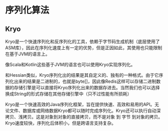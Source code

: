 # 序列化算法

## Kryo

Kryo是一个快速序列化和反序列化的工具，依赖于字节码生成机制（底层使用了ASM库），因此在序列化速度上有一定的优势，但是正因如此，其使用也只能限制在基于JVM的语言上。

像Scala和Kotlin这些基于JVM的语言也可以使用Kryo实现序列化。

和Hessian类似，Kryo序列化出的结果是其自定义的、独有的一种格式。由于它序列化出来的结果是二进制的，也就是byte[]，因此像Redis这样可以存储二进制数据的存储引擎是可以直接将Kryo序列化出来的数据存进去。当然我们也可以选择换成String的形式存储在其他存储引擎中（只不过性能有所损耗）

Kryo是一个快速高效的Java序列化框架，旨在提供快速、高效和易用的API。无论文件、数据库或网络数据Kryo都可以随时完成序列化。Kryo还可以执行自动深拷贝、浅拷贝。这是对象到对象的直接拷贝，而不是对象 到 字节 到对象的拷贝。Kryo速度较快，序列化后体积小，但是跨语言支持复杂。



















